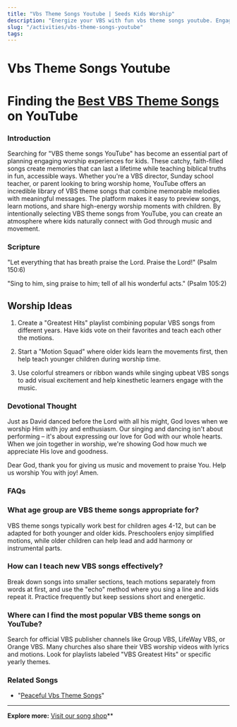 ```yaml
---
title: "Vbs Theme Songs Youtube | Seeds Kids Worship"
description: "Energize your VBS with fun vbs theme songs youtube. Engaging worship music and activities for summer children's ministry."
slug: "/activities/vbs-theme-songs-youtube"
tags:
---
```


# Vbs Theme Songs Youtube

# Finding the [Best VBS Theme Songs](/activities/best-vbs-theme-songs/) on YouTube

### Introduction
Searching for "VBS theme songs YouTube" has become an essential part of planning engaging worship experiences for kids. These catchy, faith-filled songs create memories that can last a lifetime while teaching biblical truths in fun, accessible ways. Whether you're a VBS director, Sunday school teacher, or parent looking to bring worship home, YouTube offers an incredible library of VBS theme songs that combine memorable melodies with meaningful messages. The platform makes it easy to preview songs, learn motions, and share high-energy worship moments with children. By intentionally selecting VBS theme songs from YouTube, you can create an atmosphere where kids naturally connect with God through music and movement.

### Scripture
"Let everything that has breath praise the Lord. Praise the Lord!" (Psalm 150:6)

"Sing to him, sing praise to him; tell of all his wonderful acts." (Psalm 105:2)

## Worship Ideas
1. Create a "Greatest Hits" playlist combining popular VBS songs from different years. Have kids vote on their favorites and teach each other the motions.

2. Start a "Motion Squad" where older kids learn the movements first, then help teach younger children during worship time.

3. Use colorful streamers or ribbon wands while singing upbeat VBS songs to add visual excitement and help kinesthetic learners engage with the music.

### Devotional Thought
Just as David danced before the Lord with all his might, God loves when we worship Him with joy and enthusiasm. Our singing and dancing isn't about performing – it's about expressing our love for God with our whole hearts. When we join together in worship, we're showing God how much we appreciate His love and goodness.

Dear God, thank you for giving us music and movement to praise You. Help us worship You with joy! Amen.

### FAQs

### What age group are VBS theme songs appropriate for?
VBS theme songs typically work best for children ages 4-12, but can be adapted for both younger and older kids. Preschoolers enjoy simplified motions, while older children can help lead and add harmony or instrumental parts.

### How can I teach new VBS songs effectively?
Break down songs into smaller sections, teach motions separately from words at first, and use the "echo" method where you sing a line and kids repeat it. Practice frequently but keep sessions short and energetic.

### Where can I find the most popular VBS theme songs on YouTube?
Search for official VBS publisher channels like Group VBS, LifeWay VBS, or Orange VBS. Many churches also share their VBS worship videos with lyrics and motions. Look for playlists labeled "VBS Greatest Hits" or specific yearly themes.

### Related Songs

- "[Peaceful Vbs Theme Songs](/activities/peaceful-vbs-theme-songs/)"

---

**Explore more:** [Visit our song shop](https://seedskidsworship.com/shop)**

<!-- Schema Markup -->
<script type="application/ld+json">
{
  "@context": "https://schema.org",
  "@type": "MusicRecording",
  "name": "Vbs Theme Songs Youtube",
  "byArtist": {
    "@type": "MusicGroup",
    "name": "Seeds Kids Worship"
  },
  "isFamilyFriendly": true,
  "url": "https://seedskidsworship.com/activities/vbs-theme-songs-youtube/"
}
</script>